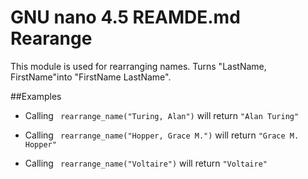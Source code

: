   GNU nano 4.5                       REAMDE.md
Rearange
=========

This module is used for rearranging names.
Turns "LastName, FirstName"into "FirstName LastName".

##Examples

 * Calling ` rearrange_name("Turing, Alan")` will return `"Alan Turing"`

 * Calling ` rearrange_name("Hopper, Grace M.")` will return `"Grace M. Hopper"`

 * Calling ` rearrange_name("Voltaire")` will return `"Voltaire"`









